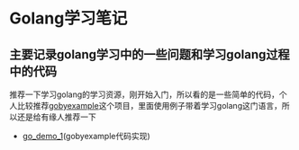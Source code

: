 # Golang学习笔记

## 主要记录golang学习中的一些问题和学习golang过程中的代码
推荐一下学习golang的学习资源，刚开始入门，所以看的是一些简单的代码，个人比较推荐[gobyexample](https://gobyexample-cn.github.io/)这个项目，里面使用例子带着学习golang这门语言，所以还是给有缘人推荐一下
- [go_demo_1](./go_demo_1)(gobyexample代码实现)
